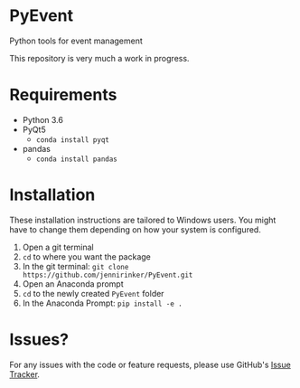 # PyEvent
Python tools for event management

This repository is very much a work in progress.

# Requirements

- Python 3.6
- PyQt5
    - `conda install pyqt`
- pandas
    - `conda install pandas`

# Installation

These installation instructions are tailored to Windows
users. You might have to change them depending on how your
system is configured.

1. Open a git terminal
2. `cd` to where you want the package
3. In the git terminal:
`git clone https://github.com/jennirinker/PyEvent.git`  
3. Open an Anaconda prompt
4. `cd` to the newly created `PyEvent` folder
5. In the Anaconda Prompt:
`pip install -e .`

# Issues?

For any issues with the code or feature requests, please
use GitHub's [Issue Tracker](https://github.com/jennirinker/PyEvent/issues).
